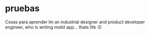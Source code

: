 # pruebas
Cosas para aprender
Im an industrial designer and product developer engineer, who is writing mobil app... thats life :D
